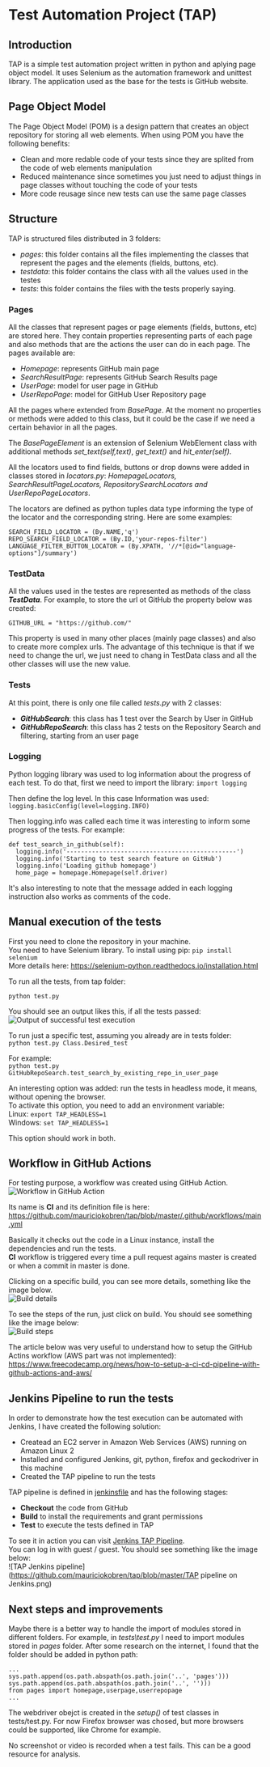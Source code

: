 # Test Automation Project (TAP)

## Introduction
TAP is a simple test automation project written in python and aplying page object model. It uses Selenium as the automation framework and unittest library.
The application used as the base for the tests is GitHub website.

## Page Object Model
The Page Object Model (POM) is a design pattern that creates an object repository for storing all web elements.
When using POM you have the following benefits:
- Clean and more redable code of your tests since they are splited from the code of web elements manipulation
- Reduced maintenance since sometimes you just need to adjust things in page classes without touching the code of your tests
- More code reusage since new tests can use the same page classes


## Structure
TAP is structured files distributed in 3 folders:
- _pages_: this folder contains all the files implementing the classes that represent the pages and the elements (fields, buttons, etc).
- _testdata_: this folder contains the class with all the values used in the testes
- _tests_: this folder contains the files with the tests properly saying. 

### Pages
All the classes that represent pages or page elements (fields, buttons, etc) are stored here. They contain properties representing parts of each page and also methods that are the actions the user can do in each page.
The pages available are:
- _Homepage_: represents GitHub main page
- _SearchResultPage_: represents GitHub Search Results page
- _UserPage_: model for user page in GitHub
- _UserRepoPage_: model for GitHub User Repository page

All the pages where extended from _BasePage_. At the moment no properties or methods were added to this class, but it could be the case if we need a certain behavior in all the pages. 

The _BasePageElement_ is an extension of Selenium WebElement class with additional methods _set_text(self,text)_, _get_text()_ and _hit_enter(self)_.

All the locators used to find fields, buttons or drop downs were added in classes stored in _locators.py_: _HomepageLocators, SearchResultPageLocators, RepositorySearchLocators and UserRepoPageLocators_.

The locators are defined as python tuples data type informing the type of the locator and the corresponding string. Here are some examples:
```
SEARCH_FIELD_LOCATOR = (By.NAME,'q')
REPO_SEARCH_FIELD_LOCATOR = (By.ID,'your-repos-filter')
LANGUAGE_FILTER_BUTTON_LOCATOR = (By.XPATH, '//*[@id="language-options"]/summary')
```


### TestData
All the values used in the testes are represented as methods of the class **_TestData_**. 
For example, to store the url ot GitHub the property below was created:

`GITHUB_URL = "https://github.com/"`

This property is used in many other places (mainly page classes) and also to create more complex urls.
The advantage of this technique is that if we need to change the url, we just need to chang in TestData class and all the other classes will use the new value.


### Tests
At this point, there is only one file called _tests.py_ with 2 classes:
- **_GitHubSearch_**: this class has 1 test over the Search by User in GitHub
- **_GitHubRepoSearch_**: this class has 2 tests on the Repository Search and filtering, starting from an user page


### Logging
Python logging library was used to log information about the progress of each test.
To do that, first we need to import the library:
`import logging`

Then define the log level. In this case Information was used:
`logging.basicConfig(level=logging.INFO)`

Then logging.info was called each time it was interesting to inform some progress of the tests. For example:
```
def test_search_in_github(self):  
  logging.info('-----------------------------------------------')  
  logging.info('Starting to test search feature on GitHub')  
  logging.info('Loading github homepage')  
  home_page = homepage.Homepage(self.driver)  
```

It's also interesting to note that the message added in each logging instruction also works as comments of the code.  

## Manual execution of the tests
First you need to clone the repository in your machine.  
You need to have Selenium library. To install using pip: ```pip install selenium```  
More details here: https://selenium-python.readthedocs.io/installation.html

To run all the tests, from tap folder:  
```cd tests  
python test.py
```  

You should see an output likes this, if all the tests passed:  
![Output of successful test execution](https://github.com/mauriciokobren/tap/blob/master/Output_of_test_execution.png)

To run just a specific test, assuming you already are in tests folder:  
```python test.py Class.Desired_test```  

For example:   
```python test.py GitHubRepoSearch.test_search_by_existing_repo_in_user_page```  

An interesting option was added: run the tests in headless mode, it means, without opening the browser.  
To activate this option, you need to add an environment variable:  
 Linux: ```export TAP_HEADLESS=1```  
 Windows: ```set TAP_HEADLESS=1```  

This option should work in both.


## Workflow in GitHub Actions
For testing purpose, a workflow was created using GitHub Action.  
![Workflow in GitHub Action](https://github.com/mauriciokobren/tap/blob/master/GitHub_Actions_CI_workflow.png)

Its name is **CI** and its definition file is here: https://github.com/mauriciokobren/tap/blob/master/.github/workflows/main.yml  

Basically it checks out the code in a Linux instance, install the dependencies and run the tests.  
**CI** workflow is triggered every time a pull request agains master is created or when a commit in master is done.  

Clicking on a specific build, you can see more details, something like the image below.  
![Build details](https://github.com/mauriciokobren/tap/blob/master/GitHub_Actions_CI_workflow-build_detail.png)

To see the steps of the run, just click on build. You should see something like the image below:  
![Build steps](https://github.com/mauriciokobren/tap/blob/master/GitHub_Actions_CI_workflow-build_steps.png)

The article below was very useful to understand how to setup the GitHub Actins workflow (AWS part was not implemented):  
https://www.freecodecamp.org/news/how-to-setup-a-ci-cd-pipeline-with-github-actions-and-aws/  

## Jenkins Pipeline to run the tests  
In order to demonstrate how the test execution can be automated with Jenkins, I have created the following solution:  
- Createad an EC2 server in Amazon Web Services (AWS) running on Amazon Linux 2
- Installed and configured Jenkins, git, python, firefox and geckodriver in this machine
- Created the TAP pipeline to run the tests  

TAP pipeline is defined in [jenkinsfile](jenkinsfile) and has the following stages:
- **Checkout** the code from GitHub  
- **Build** to install the requirements and grant permissions  
- **Test** to execute the tests defined in TAP  

To see it in action you can visit [Jenkins TAP Pipeline](http://ec2-18-228-232-60.sa-east-1.compute.amazonaws.com:8080/job/test/).  
You can log in with guest / guest. You should see something like the image below:  
![TAP Jenkins pipeline](https://github.com/mauriciokobren/tap/blob/master/TAP pipeline on Jenkins.png)

## Next steps and improvements
Maybe there is a better way to handle the import of modules stored in different folders. For example, in _tests\test.py_ I need to import modules stored in _pages_ folder. After some research on the internet, I found that the folder should be added in python path:
```
...
sys.path.append(os.path.abspath(os.path.join('..', 'pages')))
sys.path.append(os.path.abspath(os.path.join('..', '')))
from pages import homepage,userpage,userrepopage
...
```

The webdriver obejct is created in the _setup()_ of test classes in tests/test.py. For now Firefox browser was chosed, but more browsers could be supported, like Chrome for example.

No screenshot or video is recorded when a test fails. This can be a good resource for analysis.




